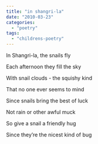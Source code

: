 ```yaml
---
title: "in shangri-la"
date: "2010-03-23"
categories: 
  - "poetry"
tags: 
  - "childrens-poetry"
---
```


In Shangri-la, the snails fly

Each afternoon they fill the sky

With snail clouds - the squishy kind

That no one ever seems to mind

Since snails bring the best of luck

Not rain or other awful muck

So give a snail a friendly hug

Since they’re the nicest kind of bug
